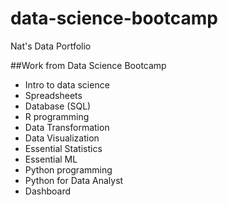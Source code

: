 # data-science-bootcamp
Nat's Data Portfolio 

##Work from Data Science Bootcamp 
- Intro to data science
- Spreadsheets
- Database (SQL)
- R programming
- Data Transformation
- Data Visualization
- Essential Statistics
- Essential ML
- Python programming
- Python for Data Analyst
- Dashboard
